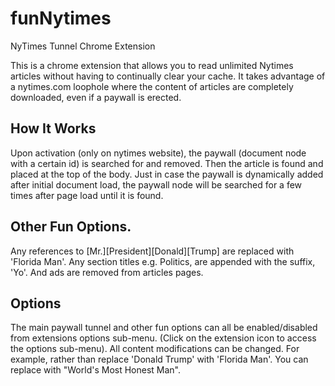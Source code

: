 # funNytimes
NyTimes Tunnel Chrome Extension

This is a chrome extension that allows you to read unlimited Nytimes articles without having to continually clear your cache.
It takes advantage of a nytimes.com loophole where the content of articles are completely downloaded, even if a paywall is erected.

## How It Works
Upon activation (only on nytimes website), the paywall (document node with a certain id) is searched for and removed.  Then the article is found and placed at the top of the body.
Just in case the paywall is dynamically added after initial document load, the paywall node will be searched for a few times after page load until it is found.

## Other Fun Options.
Any references to [Mr.][President][Donald][Trump] are replaced with 'Florida Man'.  Any section titles e.g. Politics, are appended with the suffix, 'Yo'.  And ads are removed from articles pages.

## Options
The main paywall tunnel and other fun options can all be enabled/disabled from extensions options sub-menu.  (Click on the extension icon to access the options sub-menu).
All content modifications can be changed.  For example, rather than replace 'Donald Trump' with 'Florida Man'.  You can replace with "World's Most Honest Man".

